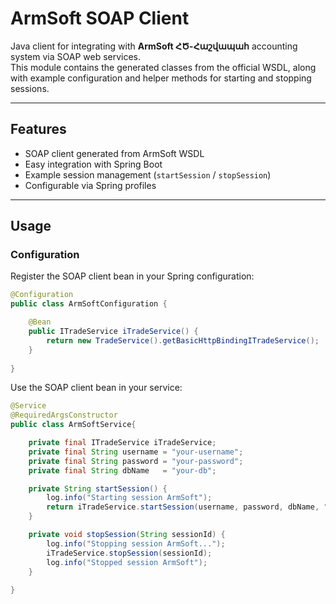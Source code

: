 # ArmSoft SOAP Client

Java client for integrating with **ArmSoft ՀԾ-Հաշվապահ** accounting system via SOAP web services.  
This module contains the generated classes from the official WSDL, along with example configuration and helper methods for starting and stopping sessions.

---

## Features
- SOAP client generated from ArmSoft WSDL
- Easy integration with Spring Boot
- Example session management (`startSession` / `stopSession`)
- Configurable via Spring profiles

---

## Usage

### Configuration

Register the SOAP client bean in your Spring configuration:

```java
@Configuration
public class ArmSoftConfiguration {

    @Bean
    public ITradeService iTradeService() {
        return new TradeService().getBasicHttpBindingITradeService();
    }
    
}
```

Use the SOAP client bean in your service:

```java
@Service
@RequiredArgsConstructor
public class ArmSoftService{

    private final ITradeService iTradeService;
    private final String username = "your-username";
    private final String password = "your-password";
    private final String dbName   = "your-db";

    private String startSession() {
        log.info("Starting session ArmSoft");
        return iTradeService.startSession(username, password, dbName, "HY-ARM");
    }

    private void stopSession(String sessionId) {
        log.info("Stopping session ArmSoft...");
        iTradeService.stopSession(sessionId);
        log.info("Stopped session ArmSoft");
    }
    
}
```
